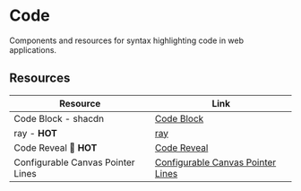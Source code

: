 # Code

Components and resources for syntax highlighting code in web applications.

## Resources

| Resource | Link |
|---|---|
| Code Block - shacdn | [Code Block](https://ui.aceternity.com/components/code-block) |
| ray - **HOT** | [ray](https://ray.so/) |
| Code Reveal 🫣 **HOT** | [Code Reveal](https://codepen.io/jh3y/pen/XWQXPjd) |
| Configurable Canvas Pointer Lines | [Configurable Canvas Pointer Lines](https://codepen.io/jh3y/pen/VYZMYeO) | 